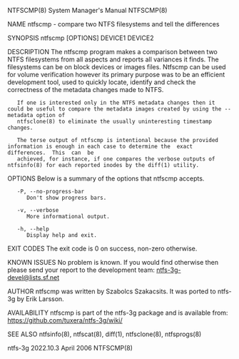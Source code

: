 NTFSCMP(8)							    System Manager's Manual							    NTFSCMP(8)

NAME
       ntfscmp - compare two NTFS filesystems and tell the differences

SYNOPSIS
       ntfscmp [OPTIONS] DEVICE1 DEVICE2

DESCRIPTION
       The  ntfscmp  program  makes  a comparison between two NTFS filesystems from all aspects and reports all variances it finds.  The filesystems can be on
       block devices or images files. Ntfscmp can be used for volume verification however its primary purpose was to be an efficient development tool, used to
       quickly locate, identify and check the correctness of the metadata changes made to NTFS.

       If one is interested only in the NTFS metadata changes then it could be useful to compare the metadata images created by using the --metadata option of
       ntfsclone(8) to eliminate the usually uninteresting timestamp changes.

       The terse output of ntfscmp is intentional because the provided information is enough in each case to determine the  exact  differences.	 This  can  be
       achieved, for instance, if one compares the verbose outputs of ntfsinfo(8) for each reported inodes by the diff(1) utility.

OPTIONS
       Below is a summary of the options that ntfscmp accepts.

       -P, --no-progress-bar
	      Don't show progress bars.

       -v, --verbose
	      More informational output.

       -h, --help
	      Display help and exit.

EXIT CODES
       The exit code is 0 on success, non-zero otherwise.

KNOWN ISSUES
       No problem is known. If you would find otherwise then please send your report to the development team: ntfs-3g-devel@lists.sf.net

AUTHOR
       ntfscmp was written by Szabolcs Szakacsits.  It was ported to ntfs-3g by Erik Larsson.

AVAILABILITY
       ntfscmp is part of the ntfs-3g package and is available from:
       https://github.com/tuxera/ntfs-3g/wiki/

SEE ALSO
       ntfsinfo(8), ntfscat(8), diff(1), ntfsclone(8), ntfsprogs(8)

ntfs-3g 2022.10.3							  April 2006								    NTFSCMP(8)
